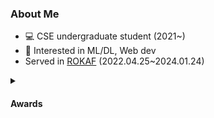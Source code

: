 ### About Me
- 💻 CSE undergraduate student (2021~)
- 🙂 Interested in ML/DL, Web dev
- Served in [ROKAF](https://rokaf.airforce.mil.kr/sites/airforce/index.do) (2022.04.25~2024.01.24)
<details>
    <summary><h4>Awards</h4></summary>
    <ul>
      <li><strong>2nd</strong> in 2022 SNU Social Resposibility PLUS+ Challenge, as team '<a href="https://snusr.snu.ac.kr/activities/plus/competition?md=view&actidx=114">비긴어게인(begin again)</a>' </li>
      <ul>
        <li>Keyboard app for Developmentally disabled (<a href="https://github.com/B0neh3ad/BarrierFreeKeyboard">repo</a>)</li>
      </ul>
      <li><strong>2nd</strong> in 2023 <a href="https://maicon.kr/">MAICON</a>(Military AI Competition), as team 'RokafNet' (Team Leader) (<a href="https://github.com/RokafNet/rokafnet">model repo</a>)</li>
      <li><strong>4th</strong> in 2024 SNU FastMRI Challenge, as team '샤샤(shasha)'(<a href="https://www.youtube.com/watch?v=ho63rjf3XVs">review video</a>)</li>
      <li>2024 ICPC Seoul Regional <strong>Quaified</strong> (<strong>19th</strong> / 88 teams), as team '202124'(<a href="http://static.icpckorea.net/2024/regional/scoreboard/">Scoreboard</a>)</li>
    </ul>
</details>
